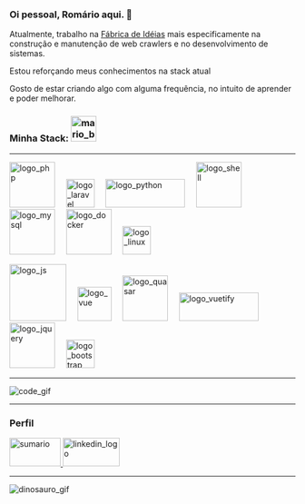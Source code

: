 ### Oi pessoal, Romário aqui. 👋

Atualmente, trabalho na [Fábrica de Idéias](http://www.fabricadeideias.com.br)
mais especificamente na construção e manutenção de web crawlers e no desenvolvimento de sistemas.

Estou reforçando meus conhecimentos na stack atual

Gosto de estar criando algo com alguma frequência, no intuito de aprender e poder melhorar.


### Minha Stack: <img src="https://camo.githubusercontent.com/7ec011bc3e41ab177db1946c5d64c85823c6cac3/68747470733a2f2f67697465652e636f6d2f736b796b65796a6f6b65722f506963436c6f75642f7261772f6d61737465722f696d672f4d6172696f5f48656c6c6f5f4269672e676966" alt="mario_bros_img" width="45">

<hr/>

<p>
    <img src="https://www.php.net/images/logos/new-php-logo.png" alt="logo_php" width="80" title="PHP" left="20">
    &#160;
    &#160;
    <img src="https://laravel.com/img/logomark.min.svg" alt="logo_laravel" width="50" title="Laravel">
    &#160;
    &#160;
    <img src="https://www.python.org/static/community_logos/python-logo-master-v3-TM.png" alt="logo_python" width="140" height="50" title="Python">
    &#160;
    &#160;
    <img src="https://bashlogo.com/img/logo/jpg/full_colored_light.jpg" alt="logo_shell" width="80" title="Shell script">
    &#160;
    &#160;
    <img src="https://www.mysql.com/common/logos/logo-mysql-170x115.png" alt="logo_mysql" width="80">
    &#160;
    &#160;
    <img src="https://blog.geekhunter.com.br/wp-content/uploads/2019/06/docker-na-pratica-como-construir-uma-aplicacao-2.png" alt="logo_docker" width="80">
    &#160;
    &#160;
    <img src="https://upload.wikimedia.org/wikipedia/commons/a/af/Tux.png" alt="logo_linux" width="50" title="Linux">
</p>

<p>
    <img src="https://codigosimples.net/wp-content/uploads/2014/04/web-300x175.png" alt="logo_js" width="100" title="JS">
    &#160;
    &#160;
    <img src="https://upload.wikimedia.org/wikipedia/commons/9/95/Vue.js_Logo_2.svg" alt="logo_vue" width="60">
    &#160;
    &#160;
    <img src="https://covid.romarioarruda.dev/statics/logos/quasar.png" alt="logo_quasar" width="80">
    &#160;
    &#160;
    <img src="https://cdn.vuetifyjs.com/docs/images/logos/vuetify-logo-light-text.svg" alt="logo_vuetify" width="140" height="50">
    &#160;
    &#160;
    <img src="https://www.vectorlogo.zone/logos/jquery/jquery-ar21.svg" alt="logo_jquery" width="80">
    &#160;
    &#160;
    <img src="https://p.kindpng.com/picc/s/485-4850258_bootstrap-logo-png-image-free-download-searchpng-logos.png" alt="logo_bootstrap" width="50">
</p>


<hr/>

<img src="https://camo.githubusercontent.com/b5a4a8e12cdfb0a3fa86f9e5762a84f3f5ec95bf/68747470733a2f2f6d656469612e67697068792e636f6d2f6d656469612f6949716d4d3574546a6d704f42396d70626e2f67697068792e676966" alt="code_gif">

<hr/>

### Perfil
<p>
  <a href="https://profile-summary-for-github.com/user/romarioarruda">
    <img src="https://camo.githubusercontent.com/fd57212e5375a45e23cc44625a982540cb3a5444/68747470733a2f2f77372e706e6777696e672e636f6d2f706e67732f3636342f3939382f706e672d7472616e73706172656e742d7069652d63686172742d636f6d70757465722d69636f6e732d636972636c652d6d6f6e6f6368726f6d652d67726170682d6f662d612d66756e6374696f6e2d7069652e706e67" width="90" height="50" title="Sumário" alt="sumario">
  </a>
  
  <a href="https://www.linkedin.com/in/rom%C3%A1rio-arruda/">
      <img src="https://camo.githubusercontent.com/7ea515d2827c69cd00b9009798b7bdd2d9446629/68747470733a2f2f73696d706c6569636f6e732e6f72672f69636f6e732f6c696e6b6564696e2e737667" width="100" height="50" alt="linkedin_logo" title="Perfil do Linkedin">
  </a>
</p>
<hr/>
<p>
  <img src="https://camo.githubusercontent.com/1cd0c79ca9df8a8ac3cd27e1ca8018f02b27c77b/68747470733a2f2f67697465652e636f6d2f736b796b65796a6f6b65722f506963436c6f75642f7261772f6d61737465722f696d672f64696e6f2e676966" alt="dinosauro_gif">
</p>

